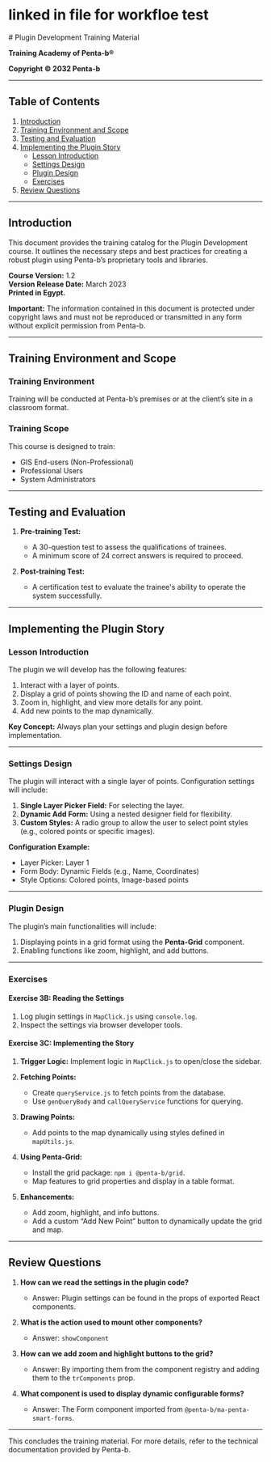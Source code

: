 <h1>linked in file for workfloe test </h1>
# Plugin Development Training Material

**Training Academy of Penta-b®**

**Copyright © 2032 Penta-b**

---

## Table of Contents

1. [Introduction](#introduction)
2. [Training Environment and Scope](#training-environment-and-scope)
3. [Testing and Evaluation](#testing-and-evaluation)
4. [Implementing the Plugin Story](#implementing-the-plugin-story)
   - [Lesson Introduction](#lesson-introduction)
   - [Settings Design](#settings-design)
   - [Plugin Design](#plugin-design)
   - [Exercises](#exercises)
5. [Review Questions](#review-questions)

---

## Introduction

This document provides the training catalog for the Plugin Development course. It outlines the necessary steps and best practices for creating a robust plugin using Penta-b’s proprietary tools and libraries.

**Course Version:** 1.2  
**Version Release Date:** March 2023  
**Printed in Egypt.**

**Important:** The information contained in this document is protected under copyright laws and must not be reproduced or transmitted in any form without explicit permission from Penta-b.

---

## Training Environment and Scope

### Training Environment
Training will be conducted at Penta-b’s premises or at the client’s site in a classroom format.

### Training Scope
This course is designed to train:

- GIS End-users (Non-Professional)
- Professional Users
- System Administrators

---

## Testing and Evaluation

1. **Pre-training Test:**
   - A 30-question test to assess the qualifications of trainees.
   - A minimum score of 24 correct answers is required to proceed.

2. **Post-training Test:**
   - A certification test to evaluate the trainee's ability to operate the system successfully.

---

## Implementing the Plugin Story

### Lesson Introduction
The plugin we will develop has the following features:

1. Interact with a layer of points.
2. Display a grid of points showing the ID and name of each point.
3. Zoom in, highlight, and view more details for any point.
4. Add new points to the map dynamically.

**Key Concept:** Always plan your settings and plugin design before implementation.

---

### Settings Design

The plugin will interact with a single layer of points. Configuration settings will include:

1. **Single Layer Picker Field:** For selecting the layer.
2. **Dynamic Add Form:** Using a nested designer field for flexibility.
3. **Custom Styles:** A radio group to allow the user to select point styles (e.g., colored points or specific images).

**Configuration Example:**
- Layer Picker: Layer 1
- Form Body: Dynamic Fields (e.g., Name, Coordinates)
- Style Options: Colored points, Image-based points

---

### Plugin Design

The plugin’s main functionalities will include:

1. Displaying points in a grid format using the **Penta-Grid** component.
2. Enabling functions like zoom, highlight, and add buttons.

---

### Exercises

#### Exercise 3B: Reading the Settings

1. Log plugin settings in `MapClick.js` using `console.log`.
2. Inspect the settings via browser developer tools.

#### Exercise 3C: Implementing the Story

1. **Trigger Logic:** Implement logic in `MapClick.js` to open/close the sidebar.
2. **Fetching Points:**
   - Create `queryService.js` to fetch points from the database.
   - Use `genQueryBody` and `callQueryService` functions for querying.
3. **Drawing Points:**
   - Add points to the map dynamically using styles defined in `mapUtils.js`.
4. **Using Penta-Grid:**
   - Install the grid package: `npm i @penta-b/grid`.
   - Map features to grid properties and display in a table format.

5. **Enhancements:**
   - Add zoom, highlight, and info buttons.
   - Add a custom “Add New Point” button to dynamically update the grid and map.

---

## Review Questions

1. **How can we read the settings in the plugin code?**
   - Answer: Plugin settings can be found in the props of exported React components.

2. **What is the action used to mount other components?**
   - Answer: `showComponent`

3. **How can we add zoom and highlight buttons to the grid?**
   - Answer: By importing them from the component registry and adding them to the `trComponents` prop.

4. **What component is used to display dynamic configurable forms?**
   - Answer: The Form component imported from `@penta-b/ma-penta-smart-forms`.

---

This concludes the training material. For more details, refer to the technical documentation provided by Penta-b.

